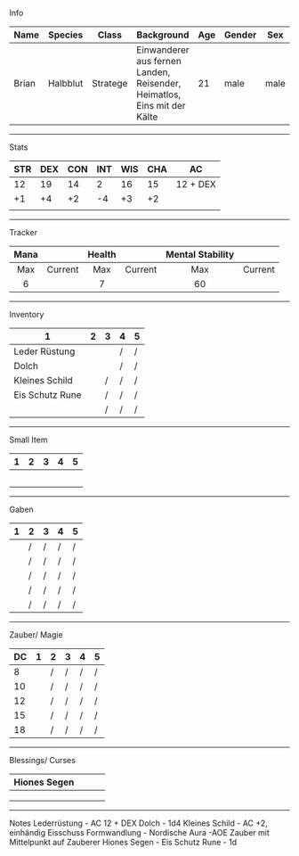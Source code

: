 Info

| Name  | Species  | Class    | Background                                                              | Age | Gender | Sex  | Titel          |
| ----- | -------- | -------- | ----------------------------------------------------------------------- | --- | ------ | ---- | -------------- |
| Brian | Halbblut | Stratege | Einwanderer aus fernen Landen, Reisender, Heimatlos, Eins mit der Kälte | 21  | male   | male | Sohn der Hione |


---  
Stats

| STR | DEX | CON | INT | WIS | CHA | AC       |
| --- | --- | --- | --- | --- | --- | -------- |
| 12  | 19  | 14  | 2   | 16  | 15  | 12 + DEX |
| +1  | +4  | +2  | -4  | +3  | +2  |          |
|     |     |     |     |     |     |          |


--- 
Tracker

| Mana |         | Health |         | Mental Stability |         |
| :--: | :-----: | :----: | :-----: | :--------------: | :-----: |
| Max  | Current |  Max   | Current |       Max        | Current |
|  6   |         |   7    |         |        60        |         |

---
Inventory

| 1               | 2   | 3   | 4   | 5   |
| --------------- | --- | --- | --- | --- |
| Leder Rüstung   |     |     | /   | /   |
| Dolch           |     |     | /   | /   |
| Kleines Schild  |     | /   | /   | /   |
| Eis Schutz Rune |     | /   | /   | /   |
|                 |     | /   | /   | /   |

---

Small Item

| 1   | 2   | 3   | 4   | 5   |
| --- | --- | --- | --- | --- |
|     |     |     |     |     |
|     |     |     |     |     |
|     |     |     |     |     |
|     |     |     |     |     |
|     |     |     |     |     |

---

Gaben

| 1   | 2   | 3   | 4   | 5   |
| --- | --- | --- | --- | --- |
|     | /   | /   | /   | /   |
|     | /   | /   | /   | /   |
|     | /   | /   | /   | /   |
|     | /   | /   | /   | /   |
|     | /   | /   | /   | /   |

---

Zauber/ Magie


| DC  | 1   | 2   | 3   | 4   | 5   |
| --- | --- | --- | --- | --- | --- |
| 8   |     | /   | /   | /   | /   |
| 10  |     | /   | /   | /   | /   |
| 12  |     | /   | /   | /   | /   |
| 15  |     | /   | /   | /   | /   |
| 18  |     | /   | /   | /   | /   |


--- 

Blessings/ Curses

| Hiones Segen |     |     |     |
| ------------ | --- | --- | --- |
|              |     |     |     |
|              |     |     |     |
|              |     |     |     |

--- 

Notes
Lederrüstung - AC 12 + DEX
Dolch - 1d4
Kleines Schild - AC +2, einhändig
Eisschuss
Formwandlung - 
Nordische Aura -AOE Zauber mit Mittelpunkt auf Zauberer
Hiones Segen - 
Eis Schutz Rune - 1d